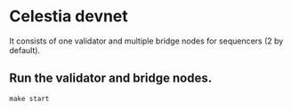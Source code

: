 # Celestia devnet
It consists of one validator and multiple bridge nodes
for sequencers (2 by default).

## Run the validator and bridge nodes.
```shell
make start
```